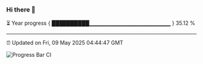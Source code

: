 ### Hi there 👋

⏳ Year progress { ██████████▁▁▁▁▁▁▁▁▁▁▁▁▁▁▁▁▁▁▁▁ } 35.12 %

---

⏰ Updated on Fri, 09 May 2025 04:44:47 GMT

![Progress Bar CI](https://github.com/IshwaranRudhara/GIT-ACTION/workflows/Progress%20Bar%20CI/badge.svg)
